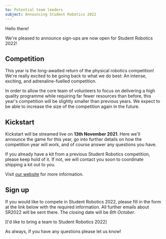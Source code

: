 ```yaml
---
to: Potential team leaders
subject: Announcing Student Robotics 2022
---
```


Hello there!

We're pleased to announce sign-ups are now open for Student Robotics 2022!

## Competition

This year is the long-awaited return of the physical robotics competition! We're really excited to be going back to what we do best: An intense, exciting, and adrenaline-fuelled competition.

In order to allow the core team of volunteers to focus on delivering a high quality programme while requiring far fewer resources than before, this year's competition will be slightly smaller than previous years. We expect to be able to increase the size of the competition again in the future.

## Kickstart

Kickstart will be streamed live on **13th November 2021**. Here we'll announce the game for this year, go into further details on how the competition year will work, and of course answer any questions you have.

If you already have a kit from a previous Student Robotics competition, please keep hold of it. If not, we will contact you soon to coordinate shipping a kit out to you.

Visit [our website](TODO) for more information.

## Sign up

If you would like to compete in Student Robotics 2022, please fill in the form at the link below with the required information. All further emails about SR2022 will be sent there. The closing date will be *6th October*.

[I'd like to bring a team to Student Robotics 2022]

As always, if you have any questions please let us know!
